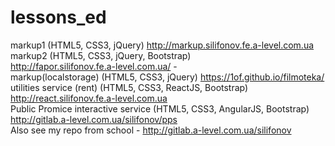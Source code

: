 # lessons_ed
markup1 (HTML5, CSS3, jQuery)
http://markup.silifonov.fe.a-level.com.ua   <br>
markup2 (HTML5, CSS3, jQuery, Bootstrap)  
http://fapor.silifonov.fe.a-level.com.ua/ -<br>
markup(localstorage) (HTML5, CSS3, jQuery)
https://1of.github.io/filmoteka/  <br>
utilities service (rent) (HTML5, CSS3, ReactJS, Bootstrap)
http://react.silifonov.fe.a-level.com.ua  <br> 
Public Promice interactive service (HTML5, CSS3, AngularJS, Bootstrap)
http://gitlab.a-level.com.ua/silifonov/pps  <br>
Also see my repo from school - 
http://gitlab.a-level.com.ua/silifonov <br>
